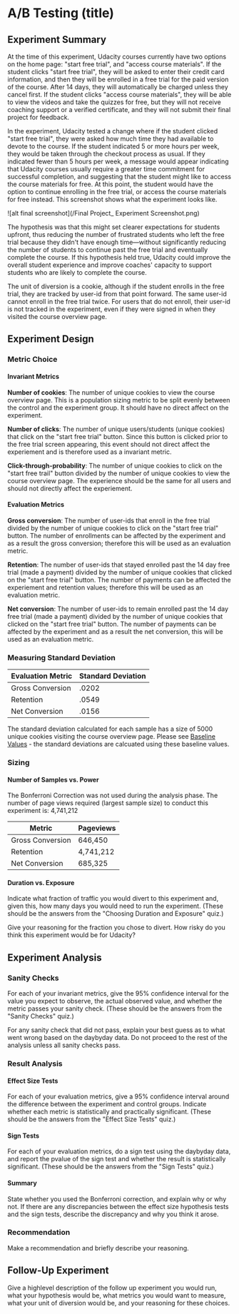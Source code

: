# A/B Testing (title)

## Experiment Summary
At the time of this experiment, Udacity courses currently have two options on the home page: "start free trial", and "access course materials". If the student clicks "start free trial", they will be asked to enter their credit card information, and then they will be enrolled in a free trial for the paid version of the course. After 14 days, they will automatically be charged unless they cancel first. If the student clicks "access course materials", they will be able to view the videos and take the quizzes for free, but they will not receive coaching support or a verified certificate, and they will not submit their final project for feedback.

In the experiment, Udacity tested a change where if the student clicked "start free trial", they were asked how much time they had available to devote to the course. If the student indicated 5 or more hours per week, they would be taken through the checkout process as usual. If they indicated fewer than 5 hours per week, a message would appear indicating that Udacity courses usually require a greater time commitment for successful completion, and suggesting that the student might like to access the course materials for free. At this point, the student would have the option to continue enrolling in the free trial, or access the course materials for free instead. This screenshot shows what the experiment looks like.

![alt final screenshot](/Final Project_ Experiment Screenshot.png)

The hypothesis was that this might set clearer expectations for students upfront, thus reducing the number of frustrated students who left the free trial because they didn't have enough time—without significantly reducing the number of students to continue past the free trial and eventually complete the course. If this hypothesis held true, Udacity could improve the overall student experience and improve coaches' capacity to support students who are likely to complete the course.

The unit of diversion is a cookie, although if the student enrolls in the free trial, they are tracked by user-id from that point forward. The same user-id cannot enroll in the free trial twice. For users that do not enroll, their user-id is not tracked in the experiment, even if they were signed in when they visited the course overview page.

## Experiment Design
### Metric Choice

#### Invariant Metrics
**Number of cookies**: The number of unique cookies to view the course overview page. This is a population sizing metric to be split evenly between the control and the experiment group. It should have no direct affect on the experiment.

**Number of clicks**: The number of unique users/students (unique cookies) that click on the "start free trial" button. Since this button is clicked prior to the free trial screen appearing, this event should not direct affect the experiement and is therefore used as a invariant metric.

**Click-through-probability**: The number of unique cookies to click on the "start free trail" button divided by the number of unique cookies to view the course overview page. The experience should be the same for all users and should not directly affect the experiement.

#### Evaluation Metrics
**Gross conversion**: The number of user-ids that enroll in the free trial divided by the number of unique cookies to click on the "start free trial" button. The number of enrollments can be affected by the experiment and as a result the gross conversion; therefore this will be used as an evaluation metric.

**Retention**: The number of user-ids that stayed enrolled past the 14 day free trial (made a payment) divided by the number of unique cookies that clicked on the "start free trial" button. The number of payments can be affected the experiement and retention values; therefore this will be used as an evaluation metric.

**Net conversion**: The number of user-ids to remain enrolled past the 14 day free trial (made a payment) divided by the number of unique cookies that clicked on the "start free trial" button. The number of payments can be affected by the experiment and as a result the net conversion, this will be used as an evaluation metric. 

### Measuring Standard Deviation
Evaluation Metric | Standard Deviation
--- | ---
Gross Conversion | .0202
Retention | .0549
Net Conversion | .0156

The standard deviation calculated for each sample has a size of 5000 unique cookies visiting the course overview page. Please see [Baseline Values](https://docs.google.com/spreadsheets/d/1MYNUtC47Pg8hdoCjOXaHqF-thheGpUshrFA21BAJnNc/edit#gid=0) - the standard deviations are calcuated using these baseline values.

### Sizing
#### Number of Samples vs. Power
The Bonferroni Correction was not used during the analysis phase. The number of page views required (largest sample size) to conduct this experiment is: 4,741,212

Metric | Pageviews
--- | ---
Gross Conversion | 646,450
Retention | 4,741,212
Net Conversion | 685,325


#### Duration vs. Exposure
Indicate what fraction of traffic you would divert to this experiment and, given this, how many days you would need to run the experiment. (These should be the answers from the "Choosing Duration and Exposure" quiz.)

Give your reasoning for the fraction you chose to divert. How risky do you think this experiment would be for Udacity?

## Experiment Analysis
### Sanity Checks
For each of your invariant metrics, give the 95% confidence interval for the value you expect to observe, the actual observed value, and whether the metric passes your sanity check. (These should be the answers from the "Sanity Checks" quiz.)

For any sanity check that did not pass, explain your best guess as to what went wrong based on the day­by­day data.  Do not proceed to the rest of the analysis unless all sanity checks pass.

### Result Analysis
#### Effect Size Tests
For each of your evaluation metrics, give a 95% confidence interval around the difference between the experiment and control groups. Indicate whether each metric is statistically and practically significant. (These should be the answers from the "Effect Size Tests" quiz.)

#### Sign Tests
For each of your evaluation metrics, do a sign test using the day­by­day data, and report the p­value of the sign test and whether the result is statistically significant. (These should be the answers from the "Sign Tests" quiz.)

#### Summary
State whether you used the Bonferroni correction, and explain why or why not. If there are any discrepancies between the effect size hypothesis tests and the sign tests, describe the discrepancy and why you think it arose.

### Recommendation
Make a recommendation and briefly describe your reasoning.

## Follow-Up Experiment
Give a high­level description of the follow up experiment you would run, what your hypothesis would be, what metrics you would want to measure, what your unit of diversion would be, and your reasoning for these choices.
